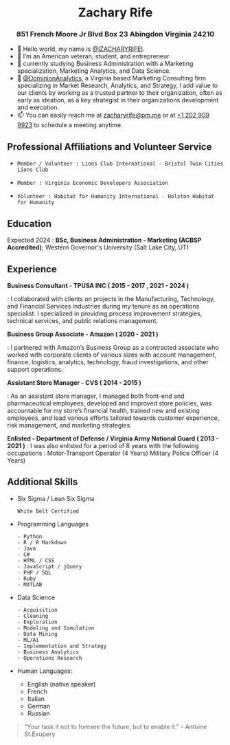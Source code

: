 <!---
IZACHARYRIFEI/IZACHARYRIFEI is a ✨ special ✨ repository because its `README.md` (this file) appears on your GitHub profile.
You can click the Preview link to take a look at your changes.
--->

<h1 style="text-align: center">Zachary Rife</h1>
<h3 style="text-align: center"> 851 French Moore Jr Blvd Box 23 Abingdon Virginia 24210</h3>


- 👋 Hello world, my name is [@IZACHARYRIFEI](https://www.github.com/IZACHARYRIFEI).
- 👀 I’m an American veteran, student, and entrepreneur 
- 🌱 currently studying Business Administration with a Marketing specialization, Marketing Analytics, and Data Science.
- 🏦 [@DominionAnalytics](https://www.dominionanalytics.com/), a Virginia based Marketing Consulting firm specializing in Market Research, Analytics, and Strategy, I add value to our clients by working as a trusted partner to their organization, often as early as ideation, as a key strategist in their organizations development and execution.
- 📫 You can easily reach me at <a href="mailto:zacharyrife@pm.me">zacharyrife@pm.me</a> or at <a href="tel:+12029099923">+1 202 909 9923</a> to schedule a meeting anytime.


Professional Affiliations and Volunteer Service
----------------------------------------------------

-     Member / Volunteer : Lions Club International - Bristol Twin Cities Lions Club 
-     Member : Virginia Economic Developers Association
-     Volunteer : Habitat for Humanity International - Holston Habitat for Humanity


Education
---------

Expected 2024
:   **BSc, Business Administration - Marketing (ACBSP Accredited)**; Western Governor's University (Salt Lake City, UT)


Experience
----------

**Business Consultant - TPUSA INC ( 2015 - 2017 , 2021 - 2024 )**

:     I collaborated with clients on projects in the Manufacturing, Technology, and Financial Services industries during my tenure as an operations specialist. I specialized in providing process improvement strategies, technical services, and public relations management.

**Business Group Associate - Amazon ( 2020 - 2021 )**

:      I partnered with Amazon’s Business Group as a contracted associate who worked with corporate clients of various sizes with account management, finance, logistics, analytics, technology, fraud investigations, and other support operations.

**Assistant Store Manager - CVS ( 2014 - 2015 )**

:     As an assistant store manager, I managed both front-end and pharmaceutical employees, developed and improved store policies, was accountable for my store’s financial health, trained new and existing employees, and lead various efforts tailored towards customer experience, risk management, and marketing strategies.  

**Enlisted - Department of Defense / Virginia Army National Guard ( 2013 - 2021 )**
:     I was also enlisted for a period of 8 years with the following occupations :
            Motor-Transport Operator (4 Years)
            Military Police Officer (4 Years)


Additional Skills
-----------------

* Six Sigma / Lean Six Sigma

      White Belt Certified

* Programming Languages

      - Python
      - R / R Markdown
      - Java
      - C#
      - HTML / CSS
      - JavaScript / jQuery
      - PHP / SQL
      - Ruby
      - MATLAB

* Data Science

      - Acquisition
      - Cleaning
      - Exploration
      - Modeling and Simulation
      - Data Mining
      - ML/Ai
      - Implementation and Strategy
      - Business Analytics
      - Operations Research

[ref]: https://github.com/zacharydrife

* Human Languages:

     - English (native speaker)
     - French
     - Italian
     - German
     - Russian


>
>   "Your task it not to foresee the future, but to enable it." - Antoine St.Exupery
>

